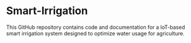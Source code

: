 # Smart-Irrigation
This GitHub repository contains code and documentation for a IoT-based smart irrigation system designed to optimize water usage for agriculture.
